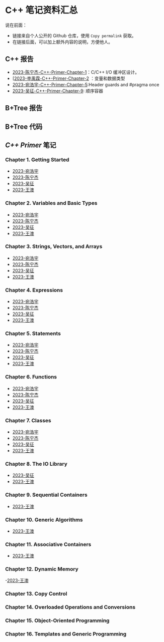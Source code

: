 # C++ 笔记资料汇总

说在前面：

- 链接来自个人公开的 Github 仓库，使用 `Copy permalink` 获取。
- 在链接后面，可以加上额外内容的说明，方便他人。

## C++ 报告

- [2023-陈宁杰-C++-Primer-Chapter-1](https://github.com/ChenNingjie1218/training-plan/blob/a82fe10515c20e095f91278429fac824548cb989/cpp/ppt/%E7%AC%AC%E4%B8%80%E7%AB%A0%E5%BC%80%E5%A7%8B.pdf
)：C/C++ I/O 缓冲区设计。
- [[2023-李禹霖-C++-Primer-Chapter-2](https://github.com/dcdc831/CppNotes/blob/93907dc83db9044ad5d10aa66b59f28c1a92f13c/ppt/2023-%E6%9D%8E%E7%A6%B9%E9%9C%96-C%2B%2B-Primer-Chapter-2.pptx) ：变量和数据类型
- [2023-宛浩宇-C++-Primer-Chapter-5](https://github.com/whyeinstein/ndssl_training_notes/blob/main/report/%E8%AF%AD%E5%8F%A5.pptx):Header guards and #pragma once
- [2023-吴征-C++-Primer-Chapter-9](https://github.com/Qianji-wz/cppMarkdown/blob/a91627bf2f739aee39817d58f57a97e620942223/C9%20%E9%A1%BA%E5%BA%8F%E5%AE%B9%E5%99%A8%20Pre.md): 顺序容器

## B+Tree 报告

## B+Tree 代码

## *C++ Primer* 笔记

### Chapter 1. Getting Started

- [2023-宛浩宇](https://github.com/whyeinstein/ndssl_training_notes/blob/main/C%2B%2B/C1%20%E5%BF%AB%E9%80%9F%E5%85%A5%E9%97%A8.md)
- [2023-陈宁杰](https://github.com/ChenNingjie1218/training-plan/blob/6620d8704d9b7f2436026c1e615ce9080b6e315d/cpp/%E7%AC%AC1%E7%AB%A0%20%E5%BC%80%E5%A7%8B.md)
- [2023-吴征](https://github.com/Qianji-wz/cppMarkdown/blob/a91627bf2f739aee39817d58f57a97e620942223/cpp/C1%20%E5%BC%80%E5%A7%8B.md)
- [2023-王澳](https://github.com/WangAo-0/training-plan/blob/e508bae83eb33a30b78e5e220c9da2e82f51893d/cpp/Note_C1%E5%BC%80%E5%A7%8B.md)

### Chapter 2. Variables and Basic Types

- [2023-宛浩宇](https://github.com/whyeinstein/ndssl_training_notes/blob/main/C%2B%2B/C2%20%E5%8F%98%E9%87%8F%E5%92%8C%E5%9F%BA%E6%9C%AC%E7%B1%BB%E5%9E%8B.md)
- [2023-陈宁杰](https://github.com/ChenNingjie1218/training-plan/blob/6620d8704d9b7f2436026c1e615ce9080b6e315d/cpp/%E7%AC%AC2%E7%AB%A0%20%E5%8F%98%E9%87%8F%E5%92%8C%E5%9F%BA%E6%9C%AC%E7%B1%BB%E5%9E%8B.md)
- [2023-吴征](https://github.com/Qianji-wz/cppMarkdown/blob/a91627bf2f739aee39817d58f57a97e620942223/cpp/C2%20%E5%8F%98%E9%87%8F%E5%92%8C%E5%9F%BA%E6%9C%AC%E7%B1%BB%E5%9E%8B.md)
- [2023-王澳](https://github.com/WangAo-0/training-plan/blob/e508bae83eb33a30b78e5e220c9da2e82f51893d/cpp/Note_C2%E5%8F%98%E9%87%8F%E5%92%8C%E5%9F%BA%E6%9C%AC%E7%B1%BB%E5%9E%8B.md)

### Chapter 3. Strings, Vectors, and Arrays

- [2023-宛浩宇](https://github.com/whyeinstein/ndssl_training_notes/blob/main/C%2B%2B/C3%20%E5%AD%97%E7%AC%A6%E4%B8%B2%E3%80%81%E5%90%91%E9%87%8F%E5%92%8C%E6%95%B0%E7%BB%84.md)
- [2023-陈宁杰](https://github.com/ChenNingjie1218/training-plan/blob/6620d8704d9b7f2436026c1e615ce9080b6e315d/cpp/%E7%AC%AC3%E7%AB%A0%20%E5%AD%97%E7%AC%A6%E4%B8%B2%E3%80%81%E5%90%91%E9%87%8F%E5%92%8C%E6%95%B0%E7%BB%84.md)
- [2023-吴征](https://github.com/Qianji-wz/cppMarkdown/blob/a91627bf2f739aee39817d58f57a97e620942223/cpp/C3%20%E5%AD%97%E7%AC%A6%E4%B8%B2%E3%80%81%E5%90%91%E9%87%8F%E5%92%8C%E6%95%B0%E7%BB%84.md)
- [2023-王澳](https://github.com/WangAo-0/training-plan/blob/e508bae83eb33a30b78e5e220c9da2e82f51893d/cpp/Note_C3%E5%AD%97%E7%AC%A6%E4%B8%B2%E3%80%81%E5%90%91%E9%87%8F%E5%92%8C%E6%95%B0%E7%BB%84.md)
  
### Chapter 4. Expressions

- [2023-宛浩宇](https://github.com/whyeinstein/ndssl_training_notes/blob/main/C%2B%2B/C4%20%E8%A1%A8%E8%BE%BE%E5%BC%8F.md)
- [2023-陈宁杰](https://github.com/ChenNingjie1218/training-plan/blob/6620d8704d9b7f2436026c1e615ce9080b6e315d/cpp/%E7%AC%AC4%E7%AB%A0%20%E8%A1%A8%E8%BE%BE%E5%BC%8F%20.md)
- [2023-吴征](https://github.com/Qianji-wz/cppMarkdown/blob/a91627bf2f739aee39817d58f57a97e620942223/cpp/C4%20%E8%A1%A8%E8%BE%BE%E5%BC%8F.md)
- [2023-王澳](https://github.com/WangAo-0/training-plan/blob/e508bae83eb33a30b78e5e220c9da2e82f51893d/cpp/Note_C4%E8%A1%A8%E8%BE%BE%E5%BC%8F.md)
  
### Chapter 5. Statements

- [2023-宛浩宇](https://github.com/whyeinstein/ndssl_training_notes/blob/main/C%2B%2B/C5%20%E8%AF%AD%E5%8F%A5.md)
- [2023-陈宁杰](https://github.com/ChenNingjie1218/training-plan/blob/6620d8704d9b7f2436026c1e615ce9080b6e315d/cpp/%E7%AC%AC5%E7%AB%A0%20%E8%AF%AD%E5%8F%A5%20.md)
- [2023-吴征](https://github.com/Qianji-wz/cppMarkdown/blob/a91627bf2f739aee39817d58f57a97e620942223/cpp/C5%20%E8%AF%AD%E5%8F%A5.md)
- [2023-王澳](https://github.com/WangAo-0/training-plan/blob/e508bae83eb33a30b78e5e220c9da2e82f51893d/cpp/Note_C5%E8%AF%AD%E5%8F%A5.md)  

### Chapter 6. Functions

- [2023-宛浩宇](https://github.com/whyeinstein/ndssl_training_notes/blob/main/C%2B%2B/C6%20%E5%87%BD%E6%95%B0.md)
- [2023-陈宁杰](https://github.com/ChenNingjie1218/training-plan/blob/6620d8704d9b7f2436026c1e615ce9080b6e315d/cpp/%E7%AC%AC6%E7%AB%A0%20%E5%87%BD%E6%95%B0.md)
- [2023-吴征](https://github.com/Qianji-wz/cppMarkdown/blob/a91627bf2f739aee39817d58f57a97e620942223/cpp/C6%20%E5%87%BD%E6%95%B0.md)
- [2023-王澳](https://github.com/WangAo-0/training-plan/blob/e508bae83eb33a30b78e5e220c9da2e82f51893d/cpp/Note_C6%E5%87%BD%E6%95%B0.md)
  
### Chapter 7. Classes

- [2023-宛浩宇](https://github.com/whyeinstein/ndssl_training_notes/blob/main/C%2B%2B/C7%20%E7%B1%BB.md)
- [2023-陈宁杰](https://github.com/ChenNingjie1218/training-plan/blob/6620d8704d9b7f2436026c1e615ce9080b6e315d/cpp/%E7%AC%AC7%E7%AB%A0%20%E7%B1%BB.md)
- [2023-吴征](https://github.com/Qianji-wz/cppMarkdown/blob/a91627bf2f739aee39817d58f57a97e620942223/cpp/C7%20%E7%B1%BB.md)
- [2023-王澳](https://github.com/WangAo-0/training-plan/blob/e508bae83eb33a30b78e5e220c9da2e82f51893d/cpp/Note_C7%E7%B1%BB.md)
  
### Chapter 8. The IO Library

- [2023-吴征](https://github.com/Qianji-wz/cppMarkdown/blob/a91627bf2f739aee39817d58f57a97e620942223/cpp/C8%20%E6%A0%87%E5%87%86IO%E5%BA%93.md)
- [2023-王澳](https://github.com/WangAo-0/training-plan/blob/e508bae83eb33a30b78e5e220c9da2e82f51893d/cpp/Note_C8IO%E5%BA%93.md)

### Chapter 9. Sequential Containers

- [2023-王澳](https://github.com/WangAo-0/training-plan/blob/e508bae83eb33a30b78e5e220c9da2e82f51893d/cpp/Note_C9%E9%A1%BA%E5%BA%8F%E5%AE%B9%E5%99%A8.md)


### Chapter 10. Generic Algorithms

- [2023-王澳](https://github.com/WangAo-0/training-plan/blob/e508bae83eb33a30b78e5e220c9da2e82f51893d/cpp/Note_C10%E6%B3%9B%E5%9E%8B%E7%AE%97%E6%B3%95.md)

### Chapter 11. Associative Containers

- [2023-王澳](https://github.com/WangAo-0/training-plan/blob/e508bae83eb33a30b78e5e220c9da2e82f51893d/cpp/Note_C11%E5%85%B3%E8%81%94%E5%AE%B9%E5%99%A8.md)

### Chapter 12. Dynamic Memory

-[2023-王澳](https://github.com/WangAo-0/training-plan/blob/e508bae83eb33a30b78e5e220c9da2e82f51893d/cpp/Note_C12%E5%8A%A8%E6%80%81%E5%86%85%E5%AD%98.md)

### Chapter 13. Copy Control

### Chapter 14. Overloaded Operations and Conversions

### Chapter 15. Object-Oriented Programming

### Chapter 16. Templates and Generic Programming
